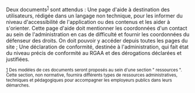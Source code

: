 Deux documents<sup id="body-ftn1">[1](#ftn1)</sup> sont attendus :
Une page d'aide à destination des utilisateurs, rédigée dans un langage non technique, pour les informer du niveau d'accessibilité de l'application ou des contenus et les aider à s'orienter. Cette page d'aide doit mentionner les coordonnées d'un contact au sein de l'administration en cas de difficulté et fournir les coordonnées du défenseur des droits. On doit pouvoir y accéder depuis toutes les pages du site ;
Une déclaration de conformité, destinée à l'administration, qui fait état du niveau précis de conformité au RGAA et des dérogations déclarées et justifiées.

<sub id="ftn1">[1](#body-ftn1) Des modèles de ces documents seront proposés au sein d'une section " ressources ". Cette section, non normative, fournira différents types de ressources administratives, techniques et pédagogiques pour accompagner les employeurs publics dans leurs démarches.</sub>
